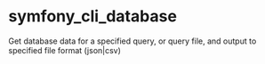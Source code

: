 # symfony_cli_database
Get database data for a specified query, or query file, and output to specified file format (json|csv)
